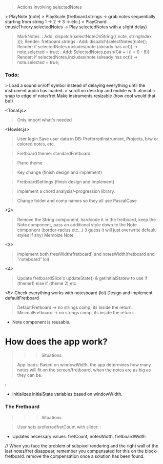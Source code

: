 > Actions involving selectedNotes
<SoundEngine>
> PlayNote (note)
> PlayScale (fretboard.strings -> grab notes sequentially starting from string 1 -> 2 -> 3 -> etc.)
> PlayChord (musicTheory.selectedNotes -> Play selectedNotes with a slight delay)

> MarkNotes: 
> <Single>: 
Add: dispatch(selectNoteOnString({ note, stringIndex }));
Render: fretboard.strings
> <Identical>: 
Add: dispatch(selectNotes(note));
Render: if selectedNotes.includes(note (already has oct)) -> note.selected = true;
> <All>: 
Add: SelectedNotes.push(C# + i (i = 0 - 8))
Render: if selectedNotes.includes(note (already has oct)) -> note.selected = true;




### Todo:
<soundEngine>
> Load a sound on/off symbol instead of delaying everything until the instrument audio has loaded.
<Fretboard> 
> scroll on desktop and mobile with atomatic snap to edge of note/fret
Make instruments resizable (how cool would that be!)

<Tonal.js>
> Only import what's needed

<Howler.js>


> User login
> <Bonus> Save user data in DB: PreferredInstrument, Projects, b/w or colored notes, etc.

> Fretboard theme: standardFretboard

> Piano theme

> Key change (finish design and implement)

> FretboardSettings (finish design and implement)

> Implement a chord analysis/-progression library.

> Change folder and comp names so they all use PascalCase



<2>
> Remove the String component, hardcode it in the fretboard, keep the Note component, pass an additional style down to the Note component (border-radius etc...) (i guess it will just overwrite default styles if any)
Memoize Note

<3>
> Implement both fretsWidth(fretboard) and notesWidth(fretboard and "noteboard" lol)

<4> 
> Update fretboardSlice's updateState() & getInitialStatew to use if (theme1) else if (theme 2) etc.

<5>
Check everything works with notesboard (lol)
Design and implement defaultFretboard



> DefaultFretboard -> no strings comp, its inside the return.
> MinimalFretboard -> no strings comp, its inside the return.
- Note component is reusable.







# How does the app work?

>>> Situations:

> App loads:
Based on windowWidth, the app determines how many notes will fit on the screen/fretboard,
when the notes are as big as they can be.

<FretboardSlice>:
- initializes initialState variables based on windowWidth.



### The Fretboard

>>> Situations:

> User sets preferredfretCount with slider.
<FretboardSlice>:
- Updates necessary values: fretCount, notesWidth, fretboardWidth







// When you face the problem of subpixel rendering and the right wall of the last notes/fret disappear, 
remember you compensated for this on the block-fretboard. 
remove the compensation once a solution has been found.


